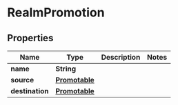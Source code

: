 

# RealmPromotion


## Properties

| Name | Type | Description | Notes |
|------------ | ------------- | ------------- | -------------|
|**name** | **String** |  |  |
|**source** | [**Promotable**](Promotable.md) |  |  |
|**destination** | [**Promotable**](Promotable.md) |  |  |



